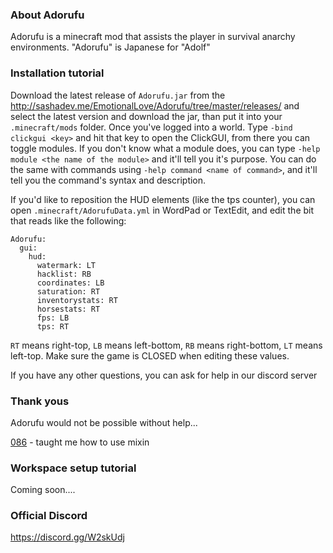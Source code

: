 ### About Adorufu

Adorufu is a minecraft mod that assists the player in survival anarchy environments. "Adorufu" is Japanese for "Adolf"

### Installation tutorial

Download the latest release of `Adorufu.jar` from the http://sashadev.me/EmotionalLove/Adorufu/tree/master/releases/ and select the latest version and download the jar, than put it into your `.minecraft/mods` folder. Once you've logged into a world. Type `-bind clickgui <key>` and hit that key to open the ClickGUI, from there you can toggle modules. If you don't know what a module does, you can type `-help module <the name of the module>` and it'll tell you it's purpose. You can do the same with commands using `-help command <name of command>`, and it'll tell you the command's syntax and description.

If you'd like to reposition the HUD elements (like the tps counter), you can open `.minecraft/AdorufuData.yml` in WordPad or TextEdit, and edit the bit that reads like the following:

```
Adorufu:
  gui:
    hud:
      watermark: LT
      hacklist: RB
      coordinates: LB
      saturation: RT
      inventorystats: RT
      horsestats: RT
      fps: LB
      tps: RT
```

`RT` means right-top, `LB` means left-bottom, `RB` means right-bottom, `LT` means left-top. Make sure the game is CLOSED when editing these values.

If you have any other questions, you can ask for help in our discord server

### Thank yous

Adorufu would not be possible without help...

[086](https://github.com/zeroeightysix/) - taught me how to use mixin

### Workspace setup tutorial

Coming soon....

### Official Discord
https://discord.gg/W2skUdj
